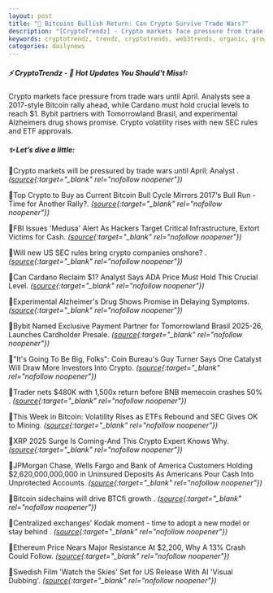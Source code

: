 ```yaml
---
layout: post
title: "🌇 Bitcoins Bullish Return: Can Crypto Survive Trade Wars?"
description: "[CryptoTrendz] - Crypto markets face pressure from trade wars until April. Analysts see a 2017-style Bitcoin rally ahead, while Cardano must hold crucial levels to reach $1. Bybit partners with Tomorrowland Brasil, and experimental Alzheimers drug shows promise. Crypto volatility rises with new SEC rules and ETF approvals."
keywords: cryptotrendz, trendz, cryptotrends, web3trends, organic, growth, Crypto, SEC, Bitcoin, Analyst, Cardano, memecoin, AI, Investors
categories: dailynews
---
```


##### ⚡ CryptoTrendz - 📌 *Hot Updates You Should't Miss!:*

Crypto markets face pressure from trade wars until April. Analysts see a 2017-style Bitcoin rally ahead, while Cardano must hold crucial levels to reach $1. Bybit partners with Tomorrowland Brasil, and experimental Alzheimers drug shows promise. Crypto volatility rises with new SEC rules and ETF approvals.

##### ✨ *Let’s dive a little:*


🔹Crypto markets will be pressured by trade wars until April: Analyst . *([source](https://s.avyag.com/mf1v){:target="_blank" rel="nofollow noopener"})*

🔹Top Crypto to Buy as Current Bitcoin Bull Cycle Mirrors 2017's Bull Run - Time for Another Rally?. *([source](https://s.avyag.com/ng1d){:target="_blank" rel="nofollow noopener"})*

🔹FBI Issues 'Medusa' Alert As Hackers Target Critical Infrastructure, Extort Victims for Cash. *([source](https://s.avyag.com/qp8a){:target="_blank" rel="nofollow noopener"})*

🔹Will new US SEC rules bring crypto companies onshore? . *([source](https://s.avyag.com/5p91){:target="_blank" rel="nofollow noopener"})*

🔹Can Cardano Reclaim $1? Analyst Says ADA Price Must Hold This Crucial Level. *([source](https://s.avyag.com/rev8){:target="_blank" rel="nofollow noopener"})*

🔹Experimental Alzheimer's Drug Shows Promise in Delaying Symptoms. *([source](https://s.avyag.com/v0d2){:target="_blank" rel="nofollow noopener"})*

🔹Bybit Named Exclusive Payment Partner for Tomorrowland Brasil 2025-26, Launches Cardholder Presale. *([source](https://s.avyag.com/b3uy){:target="_blank" rel="nofollow noopener"})*

🔹"It's Going To Be Big, Folks": Coin Bureau's Guy Turner Says One Catalyst Will Draw More Investors Into Crypto. *([source](https://s.avyag.com/4udf){:target="_blank" rel="nofollow noopener"})*

🔹Trader nets $480K with 1,500x return before BNB memecoin crashes 50% . *([source](https://s.avyag.com/l54u){:target="_blank" rel="nofollow noopener"})*

🔹This Week in Bitcoin: Volatility Rises as ETFs Rebound and SEC Gives OK to Mining. *([source](https://s.avyag.com/ibpc){:target="_blank" rel="nofollow noopener"})*

🔹XRP 2025 Surge Is Coming-And This Crypto Expert Knows Why. *([source](https://s.avyag.com/ha6b){:target="_blank" rel="nofollow noopener"})*

🔹JPMorgan Chase, Wells Fargo and Bank of America Customers Holding $2,620,000,000,000 in Uninsured Deposits As Americans Pour Cash Into Unprotected Accounts. *([source](https://s.avyag.com/o4us){:target="_blank" rel="nofollow noopener"})*

🔹Bitcoin sidechains will drive BTCfi growth . *([source](https://s.avyag.com/iw34){:target="_blank" rel="nofollow noopener"})*

🔹Centralized exchanges' Kodak moment - time to adopt a new model or stay behind . *([source](https://s.avyag.com/2747){:target="_blank" rel="nofollow noopener"})*

🔹Ethereum Price Nears Major Resistance At $2,200, Why A 13% Crash Could Follow. *([source](https://s.avyag.com/cmud){:target="_blank" rel="nofollow noopener"})*

🔹Swedish Film 'Watch the Skies' Set for US Release With AI 'Visual Dubbing'. *([source](https://s.avyag.com/lo19){:target="_blank" rel="nofollow noopener"})*
